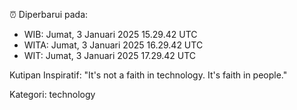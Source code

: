 ⏰ Diperbarui pada:
- WIB: Jumat, 3 Januari 2025 15.29.42 UTC
- WITA: Jumat, 3 Januari 2025 16.29.42 UTC
- WIT: Jumat, 3 Januari 2025 17.29.42 UTC

Kutipan Inspiratif:
"It's not a faith in technology. It's faith in people."


Kategori: technology

